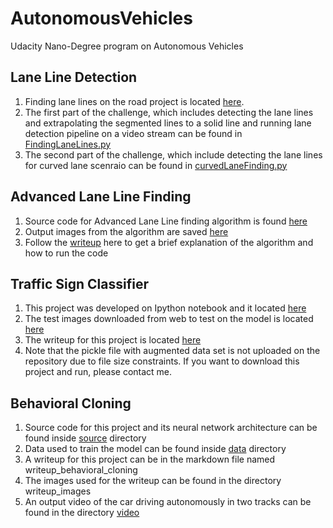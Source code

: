 # AutonomousVehicles
Udacity Nano-Degree program on Autonomous Vehicles

## Lane Line Detection

1. Finding lane lines on the road project is located [here](https://github.com/schandrachary/AutonomousVehicles/tree/finding_lane_lines/Fundamentals_of_computer_vision/CarND-LaneLines-P1-master).
2. The first part of the challenge, which includes detecting the lane lines and extrapolating the segmented lines to a solid line and running lane detection pipeline on a video stream can be found in [FindingLaneLines.py](https://github.com/schandrachary/AutonomousVehicles/blob/finding_lane_lines/Fundamentals_of_computer_vision/CarND-LaneLines-P1-master/FindingLaneLines.py)
3. The second part of the challenge, which include detecting the lane lines for curved lane scenraio can be found in [curvedLaneFinding.py](https://github.com/schandrachary/AutonomousVehicles/blob/finding_lane_lines/Fundamentals_of_computer_vision/CarND-LaneLines-P1-master/curvedLaneFinding.py)

## Advanced Lane Line Finding

1. Source code for Advanced Lane Line finding algorithm is found [here](https://github.com/schandrachary/AutonomousVehicles/tree/advanced_computer_vision/Advanced%20Computer%20Vision/CarND-Advanced-Lane-Lines-master/source)
2. Output images from the algorithm are saved [here](https://github.com/schandrachary/AutonomousVehicles/tree/advanced_computer_vision/Advanced%20Computer%20Vision/CarND-Advanced-Lane-Lines-master/output_images)
3. Follow the [writeup](https://github.com/schandrachary/AutonomousVehicles/blob/advanced_computer_vision/Advanced%20Computer%20Vision/CarND-Advanced-Lane-Lines-master/writeup_template.md) here to get a brief explanation of the algorithm and how to run the code

## Traffic Sign Classifier

1. This project was developed on Ipython notebook and it located [here](https://github.com/schandrachary/AutonomousVehicles/tree/traffic_sign_classifier/CarND-Traffic-Sign-Classifier-Project)
2. The test images downloaded from web to test on the model is located [here](https://github.com/schandrachary/AutonomousVehicles/tree/traffic_sign_classifier/CarND-Traffic-Sign-Classifier-Project/test_images)
3. The writeup for this project is located [here](https://github.com/schandrachary/AutonomousVehicles/blob/traffic_sign_classifier/CarND-Traffic-Sign-Classifier-Project/writeup_traffic_sign_recognition.md)
4. Note that the pickle file with augmented data set is not uploaded on the repository due to file size constraints. If you want to download this project and run, please contact me.

## Behavioral Cloning

1. Source code for this project and its neural network architecture can be found inside [source](https://github.com/schandrachary/AutonomousVehicles/tree/behavioral_cloning/source) directory
2. Data used to train the model can be found inside [data](https://github.com/schandrachary/AutonomousVehicles/tree/behavioral_cloning/data) directory
3. A writeup for this project can be in the markdown file named writeup_behavioral_cloning
4. The images used for the writeup can be found in the directory writeup_images
5. An output video of the car driving autonomously in two tracks can be found in the directory [video](https://github.com/schandrachary/AutonomousVehicles/tree/behavioral_cloning/video)

